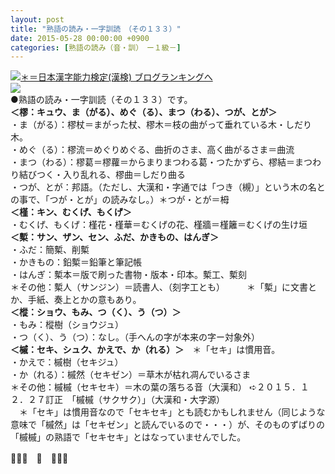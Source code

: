 ```yaml
---
layout: post
title: "熟語の読み・一字訓読　（その１３３）"
date: 2015-05-28 00:00:00 +0900
categories: [熟語の読み（音・訓）　ー１級－]
---
```


[![](/syuusyuu9701/assets/images/熟語の読み・一字訓読-（その１３３）-br_c_3028_1.gif)＊＝](http://blog.with2.net/link.php?1659096:3028 "日本漢字能力検定(漢検) ブログランキングへ")[日本漢字能力検定(漢検) ブログランキングへ](http://blog.with2.net/link.php?1659096:3028)  
![](/syuusyuu9701/assets/images/熟語の読み・一字訓読-（その１３３）-7d9e707944abacdd2eb987167531887f.jpg)  
●熟語の読み・一字訓読（その１３３）です。  
**＜樛：キュウ、ま（がる）、めぐ（る）、まつ（わる）、つが、とが＞**  
・ま（がる）：樛杖＝まがった杖、樛木＝枝の曲がって垂れている木・しだり木。  
・めぐ（る）：樛流＝めぐりめぐる、曲折のさま、高く曲がるさま＝曲流  
・まつ（わる）：樛葛＝樛蘿＝からまりまつわる葛・つたかずら、樛結＝まつわり結びつく・入り乱れる、樛曲＝しだり曲る  
・つが、とが：邦語。（ただし、大漢和・字通では「つき（槻）」という木の名との事で、「つが・とが」の読みなし。）＊つが・とが＝栂  
**＜槿：キン、むくげ、もくげ＞**  
・むくげ、もくげ：槿花・槿華＝むくげの花、槿牆＝槿籬＝むくげの生け垣  
**＜槧：サン、ザン、セン、ふだ、かきもの、はんぎ＞**  
・ふだ：簡槧、削槧  
・かきもの：鉛槧＝鉛筆と筆記帳  
・はんぎ：槧本＝版で刷った書物・版本・印本。槧工、槧刻  
＊その他：槧人（サンジン）＝読書人、（刻字工とも）　　　＊「槧」に文書とか、手紙、奏上とかの意もあり。  
**＜樅：ショウ、もみ、つ（く）、う（つ）＞**  
・もみ：樅樹（ショウジュ）  
・つ（く）、う（つ）：なし。（手へんの字が本来の字ー対象外）  
**＜槭：セキ、シュク、かえで、か（れる）＞**　＊「セキ」は慣用音。  
・かえで：槭樹（セキジュ）  
・か（れる）：槭然（セキゼン）＝草木が枯れ凋んでいるさま  
＊その他：槭槭（セキセキ）＝木の葉の落ちる音（大漢和） ➪２０１５．１２．２７訂正　「槭槭（サクサク）」（大漢和・大字源）  
　＊「セキ」は慣用音なので「セキセキ」とも読むかもしれません（同じような意味で「槭然」は「セキゼン」と読んでいるので・・・）が、そのものずばりの「槭槭」の熟語で「セキセキ」とはなっていませんでした。  
  
👋👋👋　🐑　👋👋👋  
  
  